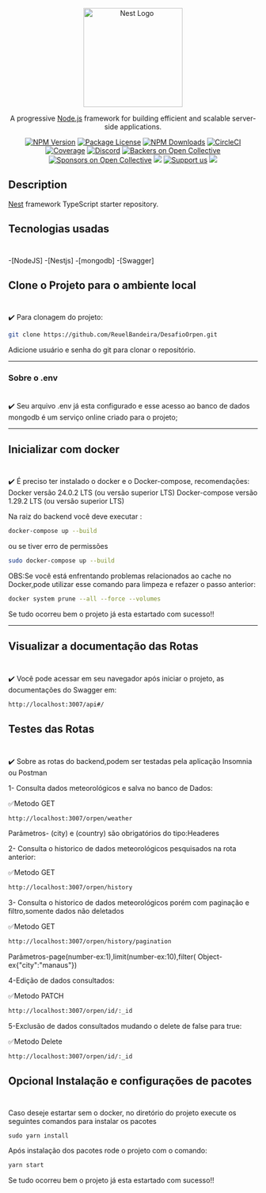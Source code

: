<p align="center">
  <a href="http://nestjs.com/" target="blank"><img src="https://nestjs.com/img/logo-small.svg" width="200" alt="Nest Logo" /></a>
</p>

[circleci-image]: https://img.shields.io/circleci/build/github/nestjs/nest/master?token=abc123def456
[circleci-url]: https://circleci.com/gh/nestjs/nest

  <p align="center">A progressive <a href="http://nodejs.org" target="_blank">Node.js</a> framework for building efficient and scalable server-side applications.</p>
    <p align="center">
<a href="https://www.npmjs.com/~nestjscore" target="_blank"><img src="https://img.shields.io/npm/v/@nestjs/core.svg" alt="NPM Version" /></a>
<a href="https://www.npmjs.com/~nestjscore" target="_blank"><img src="https://img.shields.io/npm/l/@nestjs/core.svg" alt="Package License" /></a>
<a href="https://www.npmjs.com/~nestjscore" target="_blank"><img src="https://img.shields.io/npm/dm/@nestjs/common.svg" alt="NPM Downloads" /></a>
<a href="https://circleci.com/gh/nestjs/nest" target="_blank"><img src="https://img.shields.io/circleci/build/github/nestjs/nest/master" alt="CircleCI" /></a>
<a href="https://coveralls.io/github/nestjs/nest?branch=master" target="_blank"><img src="https://coveralls.io/repos/github/nestjs/nest/badge.svg?branch=master#9" alt="Coverage" /></a>
<a href="https://discord.gg/G7Qnnhy" target="_blank"><img src="https://img.shields.io/badge/discord-online-brightgreen.svg" alt="Discord"/></a>
<a href="https://opencollective.com/nest#backer" target="_blank"><img src="https://opencollective.com/nest/backers/badge.svg" alt="Backers on Open Collective" /></a>
<a href="https://opencollective.com/nest#sponsor" target="_blank"><img src="https://opencollective.com/nest/sponsors/badge.svg" alt="Sponsors on Open Collective" /></a>
  <a href="https://paypal.me/kamilmysliwiec" target="_blank"><img src="https://img.shields.io/badge/Donate-PayPal-ff3f59.svg"/></a>
    <a href="https://opencollective.com/nest#sponsor"  target="_blank"><img src="https://img.shields.io/badge/Support%20us-Open%20Collective-41B883.svg" alt="Support us"></a>
  <a href="https://twitter.com/nestframework" target="_blank"><img src="https://img.shields.io/twitter/follow/nestframework.svg?style=social&label=Follow"></a>
</p>


## Description

[Nest](https://github.com/nestjs/nest) framework TypeScript starter repository.

## Tecnologias usadas <br></br>
-[NodeJS]
-[Nestjs]
-[mongodb]
-[Swagger]


## Clone o Projeto para o ambiente local <br></br>

✔️ Para clonagem do projeto:

```sh
git clone https://github.com/ReuelBandeira/DesafioOrpen.git
```
Adicione usuário e senha do git para clonar o repositório.

------------------------------------------------

### Sobre o .env <br></br>

 ✔️ Seu arquivo .env já esta configurado e esse acesso ao banco de dados mongodb é um serviço online criado para o projeto;

------------------------------------------------
## Inicializar com docker <br></br>
✔️ É preciso ter instalado  o docker e o Docker-compose, recomendações:
  Docker versão 24.0.2 LTS (ou versão superior LTS)
  Docker-compose versão 1.29.2 LTS (ou versão superior LTS)

Na raiz do backend você deve executar :

```sh
docker-compose up --build
```
ou se tiver erro de permissões
```sh
sudo docker-compose up --build
```
OBS:Se você está enfrentando problemas relacionados ao cache no Docker,pode utilizar esse comando para limpeza e refazer o passo anterior:

```sh
docker system prune --all --force --volumes
```

Se tudo ocorreu bem o projeto já esta estartado com sucesso!!

----------------------------------

## Visualizar a documentação das Rotas <br></br>

✔️ Você pode acessar em seu navegador após iniciar o projeto, as documentações do Swagger em:

```sh
http://localhost:3007/api#/
```

## Testes das Rotas <br></br>

✔️ Sobre as rotas do backend,podem ser testadas pela aplicação Insomnia ou Postman

1- Consulta dados meteorológicos e salva no banco de Dados:

✅Metodo GET

```sh
http://localhost:3007/orpen/weather
```

Parâmetros- (city) e (country) são obrigatórios do tipo:Headeres

2- Consulta o historico de dados meteorológicos pesquisados na rota anterior:

✅Metodo GET

```sh
http://localhost:3007/orpen/history
```

3- Consulta o historico de dados meteorológicos porém com paginação e filtro,somente dados não deletados

✅Metodo GET

```sh
http://localhost:3007/orpen/history/pagination
```

Parâmetros-page(number-ex:1),limit(number-ex:10),filter( Object-ex{"city":"manaus"})

4-Edição de dados consultados:

✅Metodo PATCH

```sh
http://localhost:3007/orpen/id/:_id
```

5-Exclusão de dados consultados mudando o delete de false para true:

✅Metodo Delete

```sh
http://localhost:3007/orpen/id/:_id  
```

## Opcional Instalação e configurações de pacotes <br></br>

Caso deseje estartar sem o docker, no diretório do projeto execute os seguintes comandos para instalar os pacotes

```shestartar
sudo yarn install
```
Após instalação dos pacotes rode o projeto com o comando:

```sh
yarn start
```
Se tudo ocorreu bem o projeto já esta estartado com sucesso!!


